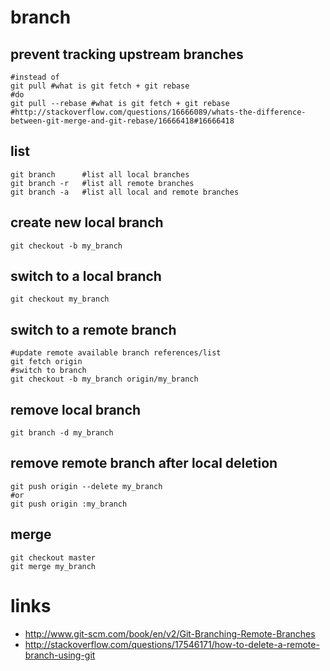 # branch

## prevent tracking upstream branches

    #instead of
    git pull #what is git fetch + git rebase
    #do
    git pull --rebase #what is git fetch + git rebase
    #http://stackoverflow.com/questions/16666089/whats-the-difference-between-git-merge-and-git-rebase/16666418#16666418

## list

    git branch      #list all local branches
    git branch -r   #list all remote branches
    git branch -a   #list all local and remote branches

## create new local branch

    git checkout -b my_branch

## switch to a local branch

    git checkout my_branch

## switch to a remote branch

    #update remote available branch references/list
    git fetch origin
    #switch to branch
    git checkout -b my_branch origin/my_branch

## remove local branch

    git branch -d my_branch

## remove remote branch after local deletion

    git push origin --delete my_branch
    #or
    git push origin :my_branch

## merge

    git checkout master
    git merge my_branch

# links

* http://www.git-scm.com/book/en/v2/Git-Branching-Remote-Branches
* http://stackoverflow.com/questions/17546171/how-to-delete-a-remote-branch-using-git
